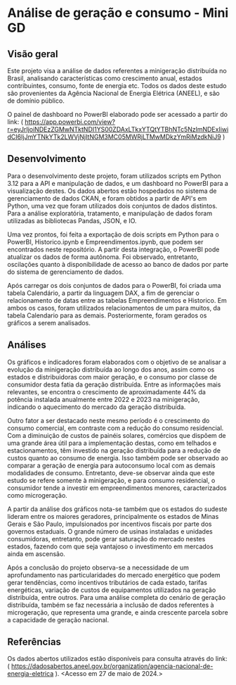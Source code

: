 # Análise de geração e consumo - Mini GD

## Visão geral

Este projeto visa a análise de dados referentes a minigeração distribuída no Brasil, analisando características como crescimento anual, estados contribuintes, consumo, fonte de energia etc. Todos os dados deste estudo são provenientes da Agência Nacional de Energia Elétrica (ANEEL), e são de domínio público. 

O painel de dashboard no PowerBI elaborado pode ser acessado a partir do link: ( https://app.powerbi.com/view?r=eyJrIjoiNDEzZGMwNTktNDI1YS00ZDAxLTkxYTQtYTBhNTc5NzlmNDExIiwidCI6IjJmYTNkYTk2LWVjNjItNGM3MC05MWRjLTMwMDkzYmRiMzdkNiJ9 ) 


## Desenvolvimento

Para o desenvolvimento deste projeto, foram utilizados scripts em Python 3.12 para a API e manipulação de dados, e um dashboard no PowerBI para a visualização destes.
Os dados abertos estão hospedados no sistema de gerenciamento de dados CKAN, e foram obtidos a partir de API's em Python, uma vez que foram utilizados dois conjuntos de dados distintos. Para a análise exploratória, tratamento, e manipulação de dados foram utilizadas as bibliotecas Pandas, JSON, e IO. 

Uma vez prontos, foi feita a exportação de dois scripts em Python para o PowerBI, Historico.ipynb e Empreendimentos.ipynb, que podem ser encontrados neste repositório. A partir desta integração, o PowerBI pode atualizar os dados de forma autônoma. Foi observado, entretanto, oscilações quanto à disponibilidade de acesso ao banco de dados por parte do sistema de gerenciamento de dados. 

Após carregar os dois conjuntos de dados para o PowerBI, foi criada uma tabela Calendário, a partir da linguagem DAX, a fim de gerenciar o relacionamento de datas entre as tabelas Empreendimentos e Historico. Em ambos os casos, foram utilizados relacionamentos de um para muitos, da tabela Calendario para as demais. Posteriormente, foram gerados os gráficos a serem analisados.


## Análises

Os gráficos e indicadores foram elaborados com o objetivo de se analisar a evolução da minigeração distribuída ao longo dos anos, assim como os estados e distribuidoras com maior geração, e o consumo por classe de consumidor desta fatia da geração distribuída. Entre as informações mais relevantes, se encontra o crescimento de aproximadamente 44% da potência instalada anualmente entre 2022 e 2023 na minigeração, indicando o aquecimento do mercado da geração distribuída.
 
Outro fator a ser destacado neste mesmo período é o crescimento do consumo comercial, em contraste com a redução do consumo residencial. Com a diminuição de custos de painéis solares, comércios que dispõem de uma grande área útil para a implementação destas, como em telhados e estacionamentos, têm investido na geração distribuída para a redução de custos quanto ao consumo de energia. Isso também pode ser observado ao comparar a geração de energia para autoconsumo local com as demais modalidades de consumo. Entretanto, deve-se observar ainda que este estudo se refere somente à minigeração, e para consumo residencial, o consumidor tende a investir em empreendimentos menores, caracterizados como microgeração.

A partir da análise dos gráficos nota-se também que os estados do sudeste lideram entre os maiores geradores, principalmente os estados de Minas Gerais e São Paulo, impulsionados por incentivos fiscais por parte dos governos estaduais. O grande número de usinas instaladas e unidades consumidoras, entretanto, pode gerar saturação do mercado nestes estados, fazendo com que seja vantajoso o investimento em mercados ainda em ascensão.

Após a conclusão do projeto observa-se a necessidade de um aprofundamento nas particularidades do mercado energético que podem gerar tendências, como incentivos tributários de cada estado, tarifas energéticas, variação de custos de equipamentos utilizados na geração distribuída, entre outros. Para uma análise completa do cenário de geração distribuída, também se faz necessária a inclusão de dados referentes à microgeração, que representa uma grande, e ainda crescente parcela sobre a capacidade de geração nacional.


## Referências

Os dados abertos utilizados estão disponíveis para consulta através do link: ( https://dadosabertos.aneel.gov.br/organization/agencia-nacional-de-energia-eletrica ). <Acesso em 27 de maio de 2024.>

